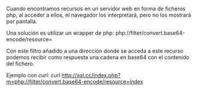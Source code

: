 Cuando encontramos recursos en un servidor web en forma de ficheros php, al acceder a ellos, el navegador los interpretará, pero no los mostrará por pantalla.

Una solución es utilizar un wrapper de php:
	php://filter/convert.base64-encode/resource=
	
Con este filtro añadido a una dirección donde se acceda a este recurso podemos recibir como respuesta una cadena en base64 con el contenido del fichero.

Ejemplo con curl:
	curl http://xqi.cc/index.php?m=php://filter/convert.base64-encode/resource=index